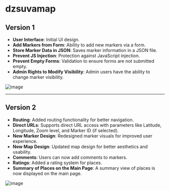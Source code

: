 # dzsuvamap

## Version 1
- **User Interface**: Initial UI design.
- **Add Markers from Form**: Ability to add new markers via a form.
- **Store Marker Data in JSON**: Saves marker information in a JSON file.
- **Prevent JS Injection**: Protection against JavaScript injection.
- **Prevent Empty Forms**: Validation to ensure forms are not submitted empty.
- **Admin Rights to Modify Visibility**: Admin users have the ability to change marker visibility.

![image](https://github.com/rassyben00/dzsuvamap/assets/115502377/8d5e93d9-b9ec-4e82-8552-faca5f8f70cc)

---

## Version 2
- **Routing**: Added routing functionality for better navigation.
- **Direct URLs**: Supports direct URL access with parameters like Latitude, Longitude, Zoom level, and Marker ID (if selected).
- **New Marker Design**: Redesigned marker visuals for improved user experience.
- **New Map Design**: Updated map design for better aesthetics and usability.
- **Comments**: Users can now add comments to markers.
- **Ratings**: Added a rating system for places.
- **Summary of Places on the Main Page**: A summary view of places is now displayed on the main page.

![image](https://github.com/user-attachments/assets/1371f3b6-a488-4391-ba3d-9642365a2593)

